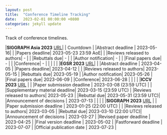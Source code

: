 ```yaml
---
layout: post
title:  "Conference Timeline Tracking"
date:   2023-02-01 00:00:00 +0800
categories: jekyll update
---
```

<span id="demo" data-dates="2023-02-27 14:45 GMT"/> 

<script>
//countDownCell("demo");
function pad(num, size) {
    num = num.toString();
    while (num.length < size) num = "0" + num;
    return num;
}

function countDownCell(strDate, tagID){
   str = strDate;//document.getElementById(tagID).dataset.dates; //"2023-10-1";
   var countDownDate = new Date(str).getTime();

// Update the count down every 1 second
  var x = setInterval(function() {

  // Get today's date and time
  var now = new Date().getTime();

  // Find the distance between now and the count down date
  var distance = countDownDate - now;

  // Time calculations for days, hours, minutes and seconds
  var days = Math.floor(distance / (1000 * 60 * 60 * 24));
  var hours = Math.floor((distance % (1000 * 60 * 60 * 24)) / (1000 * 60 * 60));
  var minutes = Math.floor((distance % (1000 * 60 * 60)) / (1000 * 60));
  var seconds = Math.floor((distance % (1000 * 60)) / 1000);

  // Display the result in the element with id=tagID
  document.getElementById(tagID).innerHTML = days + "days " + pad(hours,2) + ":"
  + pad(minutes,2) + ":" + pad(seconds,2);

  // If the count down is finished, write some text
  if (distance < 0) {
    clearInterval(x);
    document.getElementById(tagID).innerHTML = "Passed";
  }
}, 1000);
}

</script>

Track of conference timelines.

|**SIGGRAPH Asia 2023** [URL](https://asia.siggraph.org/2023/submissions/)| | Countdown | 
|Abstract deadline | 2023-05-16|  |
|Papers deadline| 2023-05-23 23:59 AoE| <span id="sa23"/> <script>countDownCell("2023-05-23 23:59 GMT-12","sa23")</script> |
|Reviews released to authors| - |  |
|Rebuttals due| - |  |
|Author notification| - |  |
|Final papers due| - |  |
|Conference| - |  |
| | |
|**EGSR 2023** [URL](https://conferences.eg.org/egsr2023/)| |
|Abstract deadline | 2023-04-05 | 
|Papers deadline| 2023-04-12 | <span id="sr23"/> <script>countDownCell("2023-04-12 23:59","sr23")</script> |
|Reviews released to authors| 2023-05-15 |
|Rebuttals due| 2023-05-19 |
|Author notification| 2023-05-26 |
|Final papers due| 2023-06-09 |
|Conference| 2023-06-28 |
| | |
|**ICCV 2023** [URL](https://iccv2023.thecvf.com/) |  |
|Paper submission deadline | 2023-03-08 (23:59 UTC) | <span id="iccv23"/> <script>countDownCell("2023-03-08 23:59 GMT","iccv23")</script>  |
|Supplementary material deadline| 2023-03-15 (23:59 UTC) |
|Reviews released to authors| 2023-05-23 |
|Rebuttal due| 2023-05-31 (23:59 UTC)|
|Announcement of decisions | 2023-07-13 |
| | |
|**SIGGRAPH 2023** [URL](https://s2023.siggraph.org/program/technical-papers/) |  |
|Paper submission deadline | 2023-01-25 (22:00 UTC) | <span id="sig23"/> <script>countDownCell("2023-01-25 22:00 GMT","sig23")</script>  |
|Reviews released to authors| 2023-03-05 |
|Rebuttal due|  2023-03-10 (22:00 UTC)|
|Announcement of decisions | 2023-03-27 |
|Revised paper deadline | 2023-04-25 |
|Final version deadline | 2023-05-02 |
|Fastforward deadline | 2023-07-07 |
|Official publication date | 2023-07-23 |

